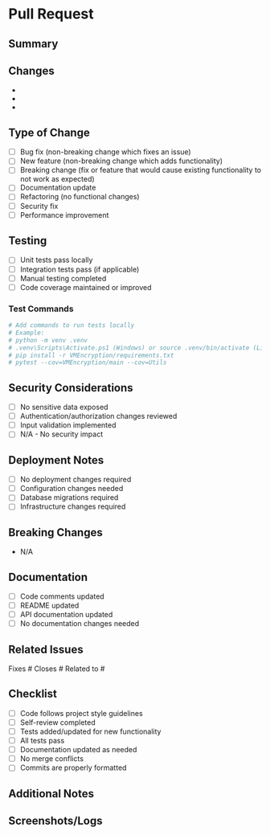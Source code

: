 # Pull Request

## Summary
<!-- Brief description of what this PR does -->

## Changes
<!-- List the main changes made in this PR -->
- 
- 
- 

## Type of Change
<!-- Check the relevant option(s) -->
- [ ] Bug fix (non-breaking change which fixes an issue)
- [ ] New feature (non-breaking change which adds functionality)
- [ ] Breaking change (fix or feature that would cause existing functionality to not work as expected)
- [ ] Documentation update
- [ ] Refactoring (no functional changes)
- [ ] Security fix
- [ ] Performance improvement

## Testing
<!-- Describe how you tested your changes -->
- [ ] Unit tests pass locally
- [ ] Integration tests pass (if applicable)
- [ ] Manual testing completed
- [ ] Code coverage maintained or improved

### Test Commands
```bash
# Add commands to run tests locally
# Example:
# python -m venv .venv
# .venv\Scripts\Activate.ps1 (Windows) or source .venv/bin/activate (Linux/Mac)
# pip install -r VMEncryption/requirements.txt
# pytest --cov=VMEncryption/main --cov=Utils
```

## Security Considerations
<!-- Any security implications of this change -->
- [ ] No sensitive data exposed
- [ ] Authentication/authorization changes reviewed
- [ ] Input validation implemented
- [ ] N/A - No security impact

## Deployment Notes
<!-- Any special deployment considerations -->
- [ ] No deployment changes required
- [ ] Configuration changes needed
- [ ] Database migrations required
- [ ] Infrastructure changes required

## Breaking Changes
<!-- If this is a breaking change, describe what breaks and migration steps -->
- N/A

## Documentation
<!-- Documentation changes made or needed -->
- [ ] Code comments updated
- [ ] README updated
- [ ] API documentation updated
- [ ] No documentation changes needed

## Related Issues
<!-- Link to related issues -->
Fixes #
Closes #
Related to #

## Checklist
- [ ] Code follows project style guidelines
- [ ] Self-review completed
- [ ] Tests added/updated for new functionality
- [ ] All tests pass
- [ ] Documentation updated as needed
- [ ] No merge conflicts
- [ ] Commits are properly formatted

## Additional Notes
<!-- Any additional information for reviewers -->

## Screenshots/Logs
<!-- If applicable, add screenshots or relevant log outputs -->
